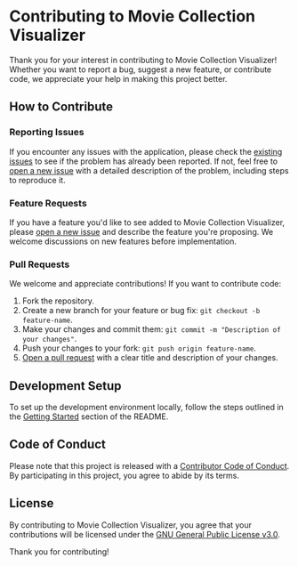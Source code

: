 # Contributing to Movie Collection Visualizer

Thank you for your interest in contributing to Movie Collection Visualizer! Whether you want to report a bug, suggest a new feature, or contribute code, we appreciate your help in making this project better.

## How to Contribute

### Reporting Issues

If you encounter any issues with the application, please check the [existing issues](https://github.com/ISO53/Movie-Collection-Visualizer/issues) to see if the problem has already been reported. If not, feel free to [open a new issue](https://github.com/ISO53/Movie-Collection-Visualizer/issues/new) with a detailed description of the problem, including steps to reproduce it.

### Feature Requests

If you have a feature you'd like to see added to Movie Collection Visualizer, please [open a new issue](https://github.com/ISO53/Movie-Collection-Visualizer/issues/new) and describe the feature you're proposing. We welcome discussions on new features before implementation.

### Pull Requests

We welcome and appreciate contributions! If you want to contribute code:

1. Fork the repository.
2. Create a new branch for your feature or bug fix: `git checkout -b feature-name`.
3. Make your changes and commit them: `git commit -m "Description of your changes"`.
4. Push your changes to your fork: `git push origin feature-name`.
5. [Open a pull request](https://github.com/ISO53/Movie-Collection-Visualizer/compare) with a clear title and description of your changes.

## Development Setup

To set up the development environment locally, follow the steps outlined in the [Getting Started](https://github.com/ISO53/Movie-Collection-Visualizer?tab=readme-ov-file#getting-started) section of the README.

## Code of Conduct

Please note that this project is released with a [Contributor Code of Conduct](CODE_OF_CONDUCT.md). By participating in this project, you agree to abide by its terms.

## License

By contributing to Movie Collection Visualizer, you agree that your contributions will be licensed under the [GNU General Public License v3.0](LICENSE).

Thank you for contributing!
